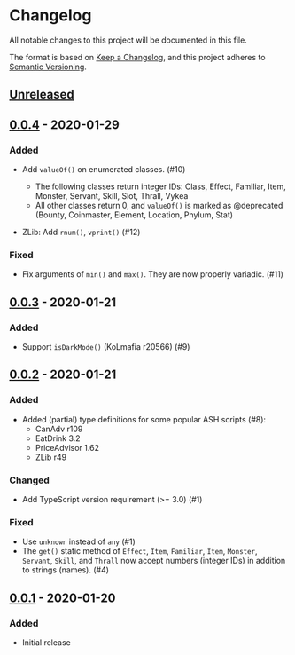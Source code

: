 # Changelog

All notable changes to this project will be documented in this file.

The format is based on [Keep a Changelog](https://keepachangelog.com/en/1.0.0/),
and this project adheres to [Semantic Versioning](https://semver.org/spec/v2.0.0.html).

## [Unreleased]

## [0.0.4] - 2020-01-29

### Added

- Add `valueOf()` on enumerated classes. (#10)

  - The following classes return integer IDs:
    Class, Effect, Familiar, Item, Monster, Servant, Skill, Slot, Thrall, Vykea
  - All other classes return 0, and `valueOf()` is marked as @deprecated
    (Bounty, Coinmaster, Element, Location, Phylum, Stat)

- ZLib: Add `rnum()`, `vprint()` (#12)

### Fixed

- Fix arguments of `min()` and `max()`. They are now properly variadic. (#11)

## [0.0.3] - 2020-01-21

### Added

- Support `isDarkMode()` (KoLmafia r20566) (#9)

## [0.0.2] - 2020-01-21

### Added

- Added (partial) type definitions for some popular ASH scripts (#8):
  - CanAdv r109
  - EatDrink 3.2
  - PriceAdvisor 1.62
  - ZLib r49

### Changed

- Add TypeScript version requirement (>= 3.0) (#1)

### Fixed

- Use `unknown` instead of `any` (#1)
- The `get()` static method of `Effect`, `Item`, `Familiar`, `Item`, `Monster`,
  `Servant`, `Skill`, and `Thrall` now accept numbers (integer IDs) in addition
  to strings (names). (#4)

## [0.0.1] - 2020-01-20

### Added

- Initial release

[unreleased]: https://github.com/pastelmind/kolmafia-types/compare/v0.0.4...HEAD
[0.0.4]: https://github.com/pastelmind/kolmafia-types/compare/v0.0.3...v0.0.4
[0.0.3]: https://github.com/pastelmind/kolmafia-types/compare/v0.0.2...v0.0.3
[0.0.2]: https://github.com/pastelmind/kolmafia-types/compare/v0.0.1...v0.0.2
[0.0.1]: https://github.com/pastelmind/kolmafia-types/releases/tag/v0.0.1
